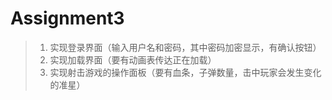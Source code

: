 # Assignment3

> 1. 实现登录界面（输入用户名和密码，其中密码加密显示，有确认按钮）
> 2. 实现加载界面（要有动画表传达正在加载）
> 3. 实现射击游戏的操作面板（要有血条，子弹数量，击中玩家会发生变化的准星）